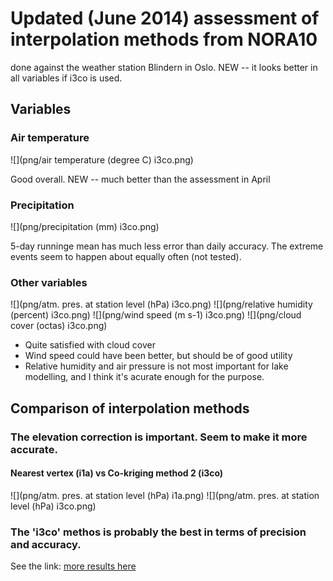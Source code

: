 Updated (June 2014) assessment of interpolation methods from NORA10
===========================================================

done against the weather station Blindern in Oslo. NEW -- it looks
better in all variables if i3co is used. 

Variables
---------

### Air temperature

![](png/air temperature (degree C) i3co.png)

Good overall. NEW -- much better than the assessment in April

### Precipitation

![](png/precipitation (mm) i3co.png)

5-day runninge mean has much less error than daily accuracy. The extreme events seem to happen about equally often (not tested). 

### Other variables

![](png/atm. pres. at station level (hPa) i3co.png)
![](png/relative humidity (percent) i3co.png)
![](png/wind speed (m s-1) i3co.png)
![](png/cloud cover (octas) i3co.png)

- Quite satisfied with cloud cover
- Wind speed could have been better, but should be of good utility
- Relative humidity and air pressure is not most important for lake modelling, and I think it's acurate enough for the purpose. 

Comparison of interpolation methods
-----------------------

### The elevation correction is important. Seem to make it more accurate.

#### Nearest vertex (i1a) vs Co-kriging method 2 (i3co)

![](png/atm. pres. at station level (hPa) i1a.png)
![](png/atm. pres. at station level (hPa) i3co.png)

### The 'i3co' methos is probably the best in terms of precision and accuracy. 

See the link: [more results here](png) 
